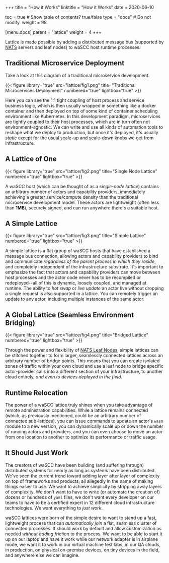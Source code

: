 +++
title = "How it Works"
linktitle = "How it Works"
date = 2020-06-10

toc = true  # Show table of contents? true/false
type = "docs"  # Do not modify.
weight = 98

[menu.docs]
  parent = "lattice"
  weight = 4
+++

Lattice is made possible by adding a distributed message bus (supported by [NATS](https://nats.io) servers and leaf nodes) to waSCC host runtime processes.

## Traditional Microservice Deployment

Take a look at this diagram of a traditional microservice development.

{{< figure library="true" src="lattice/fig1.png" title="Traditional Microservices Deployment" numbered="true" lightbox="true" >}}

Here you can see the 1:1 tight coupling of host process and service business logic, which is then usually wrapped in something like a docker container and then deployed on top of some kind of container scheduling environment like Kubernetes. In this development paradigm, microservices are tightly coupled to their host processes, which are in turn often not environment-agnostic. We can write and use all kinds of automation tools to reshape what we deploy to production, but once it's deployed, it's usually _static_ except for the usual scale-up and scale-down knobs we get from infrastructure.

## A Lattice of One

{{< figure library="true" src="lattice/fig2.png" title="Single Node Lattice" numbered="true" lightbox="true" >}}

A waSCC host (which can be thought of as a _single-node lattice_) contains an arbitrary number of actors and capability providers, immediately achieving a greater service/compute density than the traditional microservice development model. These actors are lightweight (often less than **1MB**), securely signed, and can run anywhere there's a suitable host.

## A Simple Lattice

{{< figure library="true" src="lattice/fig3.png" title="Simple Lattice" numbered="true" lightbox="true" >}}

A simple lattice is a flat group of waSCC hosts that have established a message bus connection, allowing actors and capability providers to bind and communicate _regardless of the parent process in which they reside_, and completely independent of the infrastructure substrate. It's important to emphasize the fact that actors and capability providers can move between host processes and the actor code never has to be recompiled or redeployed--all of this is dynamic, loosely coupled, and managed at runtime. The ability to _hot swap_ or _live update_ an actor live without dropping a single request is also supported in a lattice. You can remotely trigger an update to any actor, including multiple instances of the same actor.

## A Global Lattice (Seamless Environment Bridging)

{{< figure library="true" src="lattice/fig4.png" title="Bridged Lattice" numbered="true" lightbox="true" >}}

Through the power and flexibility of [NATS Leaf Nodes](https://docs.nats.io/nats-server/configuration/leafnodes), simple lattices can be stitched together to form larger, seamlessly connected lattices across an arbitrary number of bridge points. This means that you can create isolated zones of traffic within your own cloud and use a leaf node to bridge specific actor-provider calls into a different section of your infrastructure, to another cloud entirely, _and even to devices deployed in the field_.

## Runtime Relocation

The power of a waSCC lattice truly shines when you take advantage of remote administration capabilities. While a lattice remains connected (which, as previously mentioned, could be an arbitrary number of connected sub-lattices), you can issue commands to update an actor's `wasm` module to a new version, you can dynamically scale up or down the number of running actors and providers, and you can even choose to move an actor from one location to another to optimize its performance or traffic usage.

## It Should Just Work

The creators of waSCC have been building (and suffering through) distributed systems for nearly as long as systems have been distributed. We've seen the current trend toward adding layer after layer of complexity on top of frameworks and products, all allegedly in the name of making things easier to use. We want to achieve simplicity by stripping away layers of complexity. We don't want to have to write (or automate the creation of) dozens or hundreds of `yaml` files, we don't want every developer on our teams to have to be a certified expert in 12 different cloud infrastructure technologies. We want everything to _just work_.

waSCC lattices were born of the simple desire to want to stand up a fast, lightweight process that can _automatically join_ a flat, seamless cluster of connected processes. It should work by default and allow customization as needed _without adding friction_ to the process. We want to be able to start it up on our laptop and have it work while our network adapter is in airplane mode, we want it to work in our virtual machine test labs, in our QA clouds, in production, on physical on-premise devices, on tiny devices in the field, and anywhere else we can imagine.
